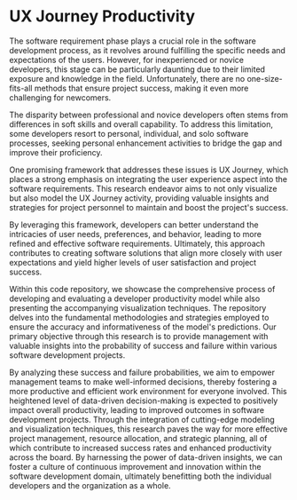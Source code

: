 # UX Journey Productivity
The software requirement phase plays a crucial role in the software development process, as it revolves around fulfilling the specific needs and expectations of the users. However, for inexperienced or novice developers, this stage can be particularly daunting due to their limited exposure and knowledge in the field. Unfortunately, there are no one-size-fits-all methods that ensure project success, making it even more challenging for newcomers.

The disparity between professional and novice developers often stems from differences in soft skills and overall capability. To address this limitation, some developers resort to personal, individual, and solo software processes, seeking personal enhancement activities to bridge the gap and improve their proficiency.

One promising framework that addresses these issues is UX Journey, which places a strong emphasis on integrating the user experience aspect into the software requirements. This research endeavor aims to not only visualize but also model the UX Journey activity, providing valuable insights and strategies for project personnel to maintain and boost the project's success.

By leveraging this framework, developers can better understand the intricacies of user needs, preferences, and behavior, leading to more refined and effective software requirements. Ultimately, this approach contributes to creating software solutions that align more closely with user expectations and yield higher levels of user satisfaction and project success.

Within this code repository, we showcase the comprehensive process of developing and evaluating a developer productivity model while also presenting the accompanying visualization techniques. The repository delves into the fundamental methodologies and strategies employed to ensure the accuracy and informativeness of the model's predictions. Our primary objective through this research is to provide management with valuable insights into the probability of success and failure within various software development projects.

By analyzing these success and failure probabilities, we aim to empower management teams to make well-informed decisions, thereby fostering a more productive and efficient work environment for everyone involved. This heightened level of data-driven decision-making is expected to positively impact overall productivity, leading to improved outcomes in software development projects. Through the integration of cutting-edge modeling and visualization techniques, this research paves the way for more effective project management, resource allocation, and strategic planning, all of which contribute to increased success rates and enhanced productivity across the board. By harnessing the power of data-driven insights, we can foster a culture of continuous improvement and innovation within the software development domain, ultimately benefitting both the individual developers and the organization as a whole.
